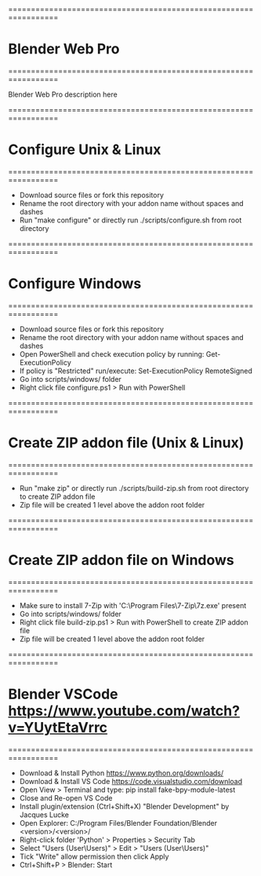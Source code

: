 =================================================================
# Blender Web Pro
=================================================================

Blender Web Pro description here

=================================================================
# Configure Unix & Linux
=================================================================

* Download source files or fork this repository
* Rename the root directory with your addon name without spaces and dashes
* Run "make configure" or directly run ./scripts/configure.sh from root directory

=================================================================
# Configure Windows
=================================================================

* Download source files or fork this repository
* Rename the root directory with your addon name without spaces and dashes
* Open PowerShell and check execution policy by running: Get-ExecutionPolicy
* If policy is "Restricted" run/execute: Set-ExecutionPolicy RemoteSigned
* Go into scripts/windows/ folder
* Right click file configure.ps1 > Run with PowerShell

=================================================================
# Create ZIP addon file (Unix & Linux)
=================================================================

* Run "make zip" or directly run ./scripts/build-zip.sh from root directory to create ZIP addon file
* Zip file will be created 1 level above the addon root folder

=================================================================
# Create ZIP addon file on Windows
=================================================================

* Make sure to install 7-Zip with 'C:\Program Files\7-Zip\7z.exe' present
* Go into scripts/windows/ folder
* Right click file build-zip.ps1 > Run with PowerShell to create ZIP addon file
* Zip file will be created 1 level above the addon root folder

=================================================================
# Blender VSCode https://www.youtube.com/watch?v=YUytEtaVrrc
=================================================================

* Download & Install Python https://www.python.org/downloads/
* Download & Install VS Code https://code.visualstudio.com/download
* Open View > Terminal and type: pip install fake-bpy-module-latest
* Close and Re-open VS Code
* Install plugin/extension (Ctrl+Shift+X) "Blender Development" by Jacques Lucke
* Open Explorer: C:/Program Files/Blender Foundation/Blender &lt;version&gt;/&lt;version&gt;/
* Right-click folder 'Python' &gt; Properties &gt; Security Tab
* Select "Users (User\\Users)" &gt; Edit &gt; "Users (User\\Users)"
* Tick "Write" allow permission then click Apply
* Ctrl+Shift+P &gt; Blender: Start
